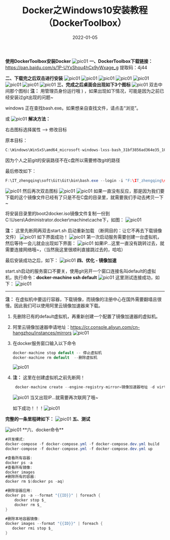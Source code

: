 ﻿---
layout: post
title: 'Docker之Windows10安装教程（DockerToolbox）'
date: 2022-01-05
categories: 技术
tags: Docker
---

**使用DockerToolbox安装Docker**
<img src="https://img-blog.csdnimg.cn/20190426231946470.png" alt='pic01' referrerpolicy='no-referrer'>
**一、DockerToolbox下载链接：** https://pan.baidu.com/s/1P-UYxShou4hCx9yWxage_g 
提取码：4j44
 
**二、下载完之后双击进行安装**
<img src="https://img-blog.csdnimg.cn/20190426232019246.png?x-oss-process=image/watermark,type_ZmFuZ3poZW5naGVpdGk,shadow_10,text_aHR0cHM6Ly9ibG9nLmNzZG4ubmV0L3FxXzM4MjI1NTU4,size_16,color_FFFFFF,t_70" alt='pic01' referrerpolicy='no-referrer'>
<img src="https://img-blog.csdnimg.cn/20190426232123707.png?x-oss-process=image/watermark,type_ZmFuZ3poZW5naGVpdGk,shadow_10,text_aHR0cHM6Ly9ibG9nLmNzZG4ubmV0L3FxXzM4MjI1NTU4,size_16,color_FFFFFF,t_70" alt='pic01' referrerpolicy='no-referrer'>
<img src="https://img-blog.csdnimg.cn/20190426232140208.png?x-oss-process=image/watermark,type_ZmFuZ3poZW5naGVpdGk,shadow_10,text_aHR0cHM6Ly9ibG9nLmNzZG4ubmV0L3FxXzM4MjI1NTU4,size_16,color_FFFFFF,t_70" alt='pic01' referrerpolicy='no-referrer'>
<img src="https://img-blog.csdnimg.cn/20190426232209535.png?x-oss-process=image/watermark,type_ZmFuZ3poZW5naGVpdGk,shadow_10,text_aHR0cHM6Ly9ibG9nLmNzZG4ubmV0L3FxXzM4MjI1NTU4,size_16,color_FFFFFF,t_70" alt='pic01' referrerpolicy='no-referrer'>
<img src="https://img-blog.csdnimg.cn/20190426232226480.png?x-oss-process=image/watermark,type_ZmFuZ3poZW5naGVpdGk,shadow_10,text_aHR0cHM6Ly9ibG9nLmNzZG4ubmV0L3FxXzM4MjI1NTU4,size_16,color_FFFFFF,t_70" alt='pic01' referrerpolicy='no-referrer'>
<img src="https://img-blog.csdnimg.cn/20190426232242269.png?x-oss-process=image/watermark,type_ZmFuZ3poZW5naGVpdGk,shadow_10,text_aHR0cHM6Ly9ibG9nLmNzZG4ubmV0L3FxXzM4MjI1NTU4,size_16,color_FFFFFF,t_70" alt='pic01' referrerpolicy='no-referrer'>
<img src="https://img-blog.csdnimg.cn/20190426232350269.png?x-oss-process=image/watermark,type_ZmFuZ3poZW5naGVpdGk,shadow_10,text_aHR0cHM6Ly9ibG9nLmNzZG4ubmV0L3FxXzM4MjI1NTU4,size_16,color_FFFFFF,t_70" alt='pic01' referrerpolicy='no-referrer'>
<img src="https://img-blog.csdnimg.cn/20190426232455597.png?x-oss-process=image/watermark,type_ZmFuZ3poZW5naGVpdGk,shadow_10,text_aHR0cHM6Ly9ibG9nLmNzZG4ubmV0L3FxXzM4MjI1NTU4,size_16,color_FFFFFF,t_70" alt='pic01' referrerpolicy='no-referrer'>
**三、完成之后桌面会出现如下3个图标**
<img src="https://img-blog.csdnimg.cn/20190426232559794.png" alt='pic01' referrerpolicy='no-referrer'>
双击中间那个图标( **注：** 用管理员身份运行哦 ) ，如果出现如下情况，可能是因为之前已经安装过git出现的问题~

windows 正在查找bash.exe。如果想亲自查找文件，请点击“浏览”。

或
<img src="https://img-blog.csdnimg.cn/20190426233044779.png" alt='pic01' referrerpolicy='no-referrer'>
**解决方法：**

右击图标选择属性 --> 修改目标

原本目标：
```java
C:\Windows\WinSxS\amd64_microsoft-windows-lxss-bash_31bf3856ad364e35_10.0.14393.0_none_6d0fca0ad344bc62\bash.exe --login -i "F:\IT_zhengqing\soft\Docker\Docker Toolbox\start.sh" 
```
因为个人之前git的安装路径不在c盘所以需要修改git的路径

最后修改如下：
```java
F:\IT_zhengqing\soft\Git\Git\bin\bash.exe --login -i "F:\IT_zhengqing\soft\Docker\Docker Toolbox\start.sh"
```
<img src="https://img-blog.csdnimg.cn/20190426233430851.png?x-oss-process=image/watermark,type_ZmFuZ3poZW5naGVpdGk,shadow_10,text_aHR0cHM6Ly9ibG9nLmNzZG4ubmV0L3FxXzM4MjI1NTU4,size_16,color_FFFFFF,t_70" alt='pic01' referrerpolicy='no-referrer'>
然后再次双击图标 <img src="https://img-blog.csdnimg.cn/20190426233923950.png" alt='pic01' referrerpolicy='no-referrer'>
<img src="https://img-blog.csdnimg.cn/20190426233903605.png?x-oss-process=image/watermark,type_ZmFuZ3poZW5naGVpdGk,shadow_10,text_aHR0cHM6Ly9ibG9nLmNzZG4ubmV0L3FxXzM4MjI1NTU4,size_16,color_FFFFFF,t_70" alt='pic01' referrerpolicy='no-referrer'>
如果一直没有反应，那是因为我们要下载的这个镜像文件已经有了只是不在C盘的目录里，就需要我们手动去拷贝一下~

将安装目录里的boot2docker.iso镜像文件复制一份到C:\Users\Administrator\.docker\machine\cache下，如图：
<img src="https://img-blog.csdnimg.cn/20190426235502678.png?x-oss-process=image/watermark,type_ZmFuZ3poZW5naGVpdGk,shadow_10,text_aHR0cHM6Ly9ibG9nLmNzZG4ubmV0L3FxXzM4MjI1NTU4,size_16,color_FFFFFF,t_70" alt='pic01' referrerpolicy='no-referrer'>

**注：** 这里先断网再双击start.sh  启动重新加载 （断网目的：让它不再去下载镜像文件）
<img src="https://img-blog.csdnimg.cn/20190426235147212.png?x-oss-process=image/watermark,type_ZmFuZ3poZW5naGVpdGk,shadow_10,text_aHR0cHM6Ly9ibG9nLmNzZG4ubmV0L3FxXzM4MjI1NTU4,size_16,color_FFFFFF,t_70" alt='pic01' referrerpolicy='no-referrer'>
如下界面成功！
<img src="https://img-blog.csdnimg.cn/20190427000341363.png?x-oss-process=image/watermark,type_ZmFuZ3poZW5naGVpdGk,shadow_10,text_aHR0cHM6Ly9ibG9nLmNzZG4ubmV0L3FxXzM4MjI1NTU4,size_16,color_FFFFFF,t_70" alt='pic01' referrerpolicy='no-referrer'>
第一次启动服务需要创建一台虚拟机，然后等待一会儿就会出现如下界面：
<img src="https://img-blog.csdnimg.cn/20190427000422622.png?x-oss-process=image/watermark,type_ZmFuZ3poZW5naGVpdGk,shadow_10,text_aHR0cHM6Ly9ibG9nLmNzZG4ubmV0L3FxXzM4MjI1NTU4,size_16,color_FFFFFF,t_70" alt='pic01' referrerpolicy='no-referrer'>
如果IP...这里一直没有跳转过去，就需要连接网络哦~，（当然我这里很顺利直接跳过去的，哈哈）

最后安装成功之后，如下：
<img src="https://img-blog.csdnimg.cn/20190427000651838.png?x-oss-process=image/watermark,type_ZmFuZ3poZW5naGVpdGk,shadow_10,text_aHR0cHM6Ly9ibG9nLmNzZG4ubmV0L3FxXzM4MjI1NTU4,size_16,color_FFFFFF,t_70" alt='pic01' referrerpolicy='no-referrer'>
**四、优化 - 镜像加速**

start.sh启动的服务窗口不要关，使用git另开一个窗口连接名叫default的虚拟机，执行命令：**docker-machine ssh default** 
<img src="https://img-blog.csdnimg.cn/20190427001451901.png" alt='pic01' referrerpolicy='no-referrer'>
这里测试连接成功，如下：
<img src="https://img-blog.csdnimg.cn/20190427001352399.png?x-oss-process=image/watermark,type_ZmFuZ3poZW5naGVpdGk,shadow_10,text_aHR0cHM6Ly9ibG9nLmNzZG4ubmV0L3FxXzM4MjI1NTU4,size_16,color_FFFFFF,t_70" alt='pic01' referrerpolicy='no-referrer'>

---

**注：** 在虚拟机中要运行容器，下载镜像，而镜像的注册中心在国外需要翻墙且很慢。因此我们可以使用阿里云镜像加速器来下载。

1. 先删除已有的default虚拟机，再重新创建一个配置了镜像加速器的虚拟机。
2. 阿里云镜像加速器申请地址：https://cr.console.aliyun.com/cn-hangzhou/instances/mirrors
   <img src="https://img-blog.csdnimg.cn/20190427010232555.png?x-oss-process=image/watermark,type_ZmFuZ3poZW5naGVpdGk,shadow_10,text_aHR0cHM6Ly9ibG9nLmNzZG4ubmV0L3FxXzM4MjI1NTU4,size_16,color_FFFFFF,t_70" alt='pic01' referrerpolicy='no-referrer'>
3. 在docker服务窗口输入以下命令
   ```java
   docker-machine stop default -- 停止虚拟机   
   docker-machine rm default  --删除虚拟机  
    ```
    <img src="https://img-blog.csdnimg.cn/20190427002457540.png?x-oss-process=image/watermark,type_ZmFuZ3poZW5naGVpdGk,shadow_10,text_aHR0cHM6Ly9ibG9nLmNzZG4ubmV0L3FxXzM4MjI1NTU4,size_16,color_FFFFFF,t_70" alt='pic01' referrerpolicy='no-referrer'>
5. **注：** 这里在创建虚拟机之前先断网！
   ```java
    docker-machine create --engine-registry-mirror=镜像加速器地址 -d virtualbox default  --创建一个叫default的虚拟机
   ```
   <img src="https://img-blog.csdnimg.cn/20190427010548897.png?x-oss-process=image/watermark,type_ZmFuZ3poZW5naGVpdGk,shadow_10,text_aHR0cHM6Ly9ibG9nLmNzZG4ubmV0L3FxXzM4MjI1NTU4,size_16,color_FFFFFF,t_70" alt='pic01' referrerpolicy='no-referrer'>
   当又出现IP...就需要再次联网了哦~
   
   如下成功！！！<img src="https://img-blog.csdnimg.cn/20190427010701996.png?x-oss-process=image/watermark,type_ZmFuZ3poZW5naGVpdGk,shadow_10,text_aHR0cHM6Ly9ibG9nLmNzZG4ubmV0L3FxXzM4MjI1NTU4,size_16,color_FFFFFF,t_70" alt='pic01' referrerpolicy='no-referrer'>

**完整的一条里程碑如下：**
<img src="https://img-blog.csdnimg.cn/20190427004059225.png?x-oss-process=image/watermark,type_ZmFuZ3poZW5naGVpdGk,shadow_10,text_aHR0cHM6Ly9ibG9nLmNzZG4ubmV0L3FxXzM4MjI1NTU4,size_16,color_FFFFFF,t_70" alt='pic01' referrerpolicy='no-referrer'>
**五、测试**

<img src="https://img-blog.csdnimg.cn/2019042701111059.png?x-oss-process=image/watermark,type_ZmFuZ3poZW5naGVpdGk,shadow_10,text_aHR0cHM6Ly9ibG9nLmNzZG4ubmV0L3FxXzM4MjI1NTU4,size_16,color_FFFFFF,t_70" alt='pic01' referrerpolicy='no-referrer'>
**六、docker命令**

```java
#开发模式:
docker-compose -f docker-compose.yml -f docker-compose.dev.yml build
docker-compose -f docker-compose.yml -f docker-compose.dev.yml up

#查看所有容器:
docker ps -a 
#查看所有镜像:
docker images
#删除所有的容器:
docker rm $(docker ps -aq) 

#删除容器应用: 
docker ps -a --format "{{ID}}" | foreach {
    docker stop $_
    docker rm $_
}
 
#删除本地容器镜像:
docker images --format "{{ID}}" | foreach {
   docker rmi stop $_
}
```

